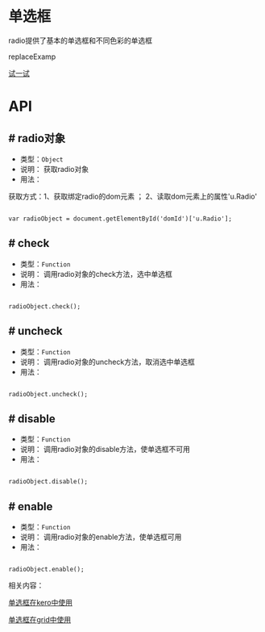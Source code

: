 # 单选框

radio提供了基本的单选框和不同色彩的单选框

replaceExamp

[试一试](http://design.yyuap.com/dist/pages/webIDE/index.html#/demos/ui/combobox)

# API

## \# radio对象

* 类型：`Object`
* 说明： 获取radio对象
* 用法：

获取方式：1、获取绑定radio的dom元素 ； 2、读取dom元素上的属性'u.Radio'

```

var radioObject = document.getElementById('domId')['u.Radio'];

```

## \# check

* 类型：`Function`
* 说明： 调用radio对象的check方法，选中单选框
* 用法：

```

radioObject.check();

```

## \# uncheck

* 类型：`Function`
* 说明： 调用radio对象的uncheck方法，取消选中单选框
* 用法：

```

radioObject.uncheck();

```

## \# disable

* 类型：`Function`
* 说明： 调用radio对象的disable方法，使单选框不可用
* 用法：

```

radioObject.disable();

```
## \# enable

* 类型：`Function`
* 说明： 调用radio对象的enable方法，使单选框可用
* 用法：

```

radioObject.enable();

```

相关内容：

[单选框在kero中使用](http://design.yyuap.com//dist/pages/kero/ex_radio.html)    

[单选框在grid中使用]()